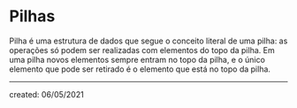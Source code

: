# Pilhas
Pilha é uma estrutura de dados que segue o conceito literal de uma pilha: as operações só podem ser realizadas com elementos do topo da pilha. Em uma pilha novos elementos sempre entram no topo da pilha, e o único elemento que pode ser retirado é o elemento que está no topo da pilha.


---

created: 06/05/2021
